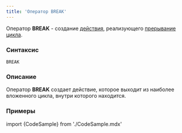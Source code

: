```yaml
---
title: 'Оператор BREAK'
---
```


Оператор **BREAK** - создание [действия](Actions.md), реализующего [прерывание цикла](Interruption_BREAK_.md).

### Синтаксис

    BREAK

### Описание

Оператор **BREAK** создает действие, которое выходит из наиболее вложенного цикла, внутри которого находится.

### Примеры


import {CodeSample} from './CodeSample.mdx'

<CodeSample url="https://ru-documentation.lsfusion.org/sample?file=ActionSample&block=break"/>

  
